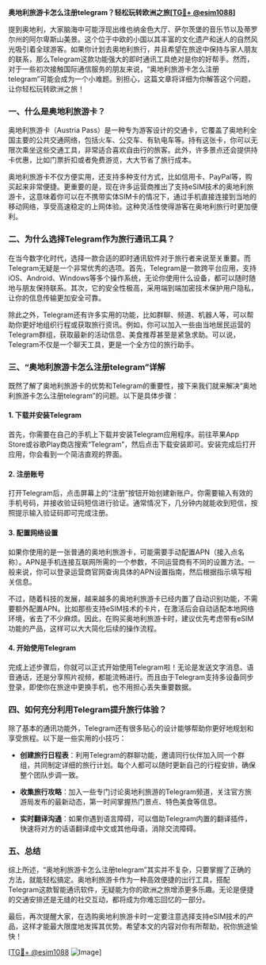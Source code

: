 **奥地利旅游卡怎么注册telegram？轻松玩转欧洲之旅[[TG💪+ @esim1088](https://t.me/s/esim1088)]**

提到奥地利，大家脑海中可能浮现出维也纳金色大厅、萨尔茨堡的音乐节以及蒂罗尔州的阿尔卑斯山美景。这个位于中欧的小国以其丰富的文化遗产和迷人的自然风光吸引着全球游客。如果你计划去奥地利旅行，并且希望在旅途中保持与家人朋友的联系，那么Telegram这款功能强大的即时通讯工具绝对是你的好帮手。然而，对于一些初次接触国际通信服务的朋友来说，“奥地利旅游卡怎么注册telegram”可能会成为一个小难题。别担心，这篇文章将详细为你解答这个问题，让你轻松玩转欧洲之旅！

### 一、什么是奥地利旅游卡？

奥地利旅游卡（Austria Pass）是一种专为游客设计的交通卡，它覆盖了奥地利全国主要的公共交通网络，包括火车、公交车、有轨电车等。持有这张卡，你可以无限次乘坐这些交通工具，非常适合喜欢自由行的旅客。此外，许多景点还会提供持卡优惠，比如门票折扣或者免费游览，大大节省了旅行成本。

奥地利旅游卡不仅方便实用，还支持多种支付方式，比如信用卡、PayPal等，购买起来非常便捷。更重要的是，现在许多运营商推出了支持eSIM技术的奥地利旅游卡，这意味着你可以在不携带实体SIM卡的情况下，通过手机直接连接到当地的移动网络，享受高速稳定的上网体验。这种灵活性使得游客在奥地利旅行时更加便利。

### 二、为什么选择Telegram作为旅行通讯工具？

在当今数字化时代，选择一款合适的即时通讯软件对于旅行者来说至关重要。而Telegram无疑是一个非常优秀的选项。首先，Telegram是一款跨平台应用，支持iOS、Android、Windows等多个操作系统，无论你使用什么设备，都可以随时随地与朋友保持联系。其次，它的安全性极高，采用端到端加密技术保护用户隐私，让你的信息传输更加安全可靠。

除此之外，Telegram还有许多实用的功能，比如群聊、频道、机器人等，可以帮助你更好地组织行程或获取旅行资讯。例如，你可以加入一些由当地居民运营的Telegram群组，获取最新的活动信息、美食推荐甚至是紧急求助。可以说，Telegram不仅是一个聊天工具，更是一个全方位的旅行助手。

### 三、“奥地利旅游卡怎么注册telegram”详解

既然了解了奥地利旅游卡的优势和Telegram的重要性，接下来我们就来解决“奥地利旅游卡怎么注册telegram”的问题。以下是具体步骤：

#### 1. 下载并安装Telegram

首先，你需要在自己的手机上下载并安装Telegram应用程序。前往苹果App Store或谷歌Play商店搜索“Telegram”，然后点击下载安装即可。安装完成后打开应用，你会看到一个简洁直观的界面。

#### 2. 注册账号

打开Telegram后，点击屏幕上的“注册”按钮开始创建新账户。你需要输入有效的手机号码，并接收验证码短信进行验证。通常情况下，几分钟内就能收到短信，按照提示输入验证码即可完成注册。

#### 3. 配置网络设置

如果你使用的是一张普通的奥地利旅游卡，可能需要手动配置APN（接入点名称）。APN是手机连接互联网所需的一个参数，不同运营商有不同的设置方法。一般来说，你可以登录运营商官网查询具体的APN设置指南，然后根据指示填写相关信息。

不过，随着科技的发展，越来越多的奥地利旅游卡已经内置了自动识别功能，不需要额外配置APN。比如那些支持eSIM技术的卡片，在激活后会自动适配本地网络环境，省去了不少麻烦。因此，在购买奥地利旅游卡时，建议优先考虑带有eSIM功能的产品，这样可以大大简化后续的操作流程。

#### 4. 开始使用Telegram

完成上述步骤后，你就可以正式开始使用Telegram啦！无论是发送文字消息、语音通话，还是分享照片视频，都能流畅进行。而且由于Telegram支持多设备同步登录，即使你在旅途中更换手机，也不用担心丢失重要数据。

### 四、如何充分利用Telegram提升旅行体验？

除了基本的通讯功能外，Telegram还有很多贴心的设计能够帮助你更好地规划和享受旅程。以下是一些实用的小技巧：

- **创建旅行日程表**：利用Telegram的群聊功能，邀请同行伙伴加入同一个群组，共同制定详细的旅行计划。每个人都可以随时更新自己的行程安排，确保整个团队步调一致。
  
- **收集旅行攻略**：加入一些专门讨论奥地利旅游的Telegram频道，关注官方旅游局发布的最新动态，第一时间掌握热门景点、特色美食等信息。
  
- **实时翻译沟通**：如果你遇到语言障碍，可以借助Telegram内置的翻译插件，快速将对方的话语翻译成中文或其他母语，消除交流障碍。

### 五、总结

综上所述，“奥地利旅游卡怎么注册telegram”其实并不复杂，只要掌握了正确的方法，就能轻松搞定。奥地利旅游卡作为一种高效便捷的出行工具，搭配Telegram这款智能通讯软件，无疑能为你的欧洲之旅增添更多乐趣。无论是便捷的交通安排还是无缝的社交互动，都将成为你难忘回忆的一部分。

最后，再次提醒大家，在选购奥地利旅游卡时一定要注意选择支持eSIM技术的产品，这样才能最大限度地发挥其优势。希望本文的内容对你有所帮助，祝你旅途愉快！

[[TG💪+ @esim1088](https://t.me/s/esim1088) ![Image](https://i.postimg.cc/4NQfJmqS/Snipaste-2025-05-13-00-14-12.png)]